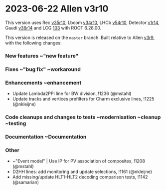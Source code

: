 2023-06-22 Allen v3r10
===

This version uses Rec [v35r10](../../../../Rec/-/tags/v35r10),
Lbcom [v34r10](../../../../Lbcom/-/tags/v34r10),
LHCb [v54r10](../../../../LHCb/-/tags/v54r10),
Detector [v1r14](../../../../Detector/-/tags/v1r14),
Gaudi [v36r14](../../../../Gaudi/-/tags/v36r14) and
LCG [103](http://lcginfo.cern.ch/release/103/) with ROOT 6.28.00.


This version is released on the `master` branch.
Built relative to Allen [v3r9](/../../tags/v3r9), with the following changes:

### New features ~"new feature"



### Fixes ~"bug fix" ~workaround



### Enhancements ~enhancement

- Update Lambda2PPi line for BW division, !1236 (@mstahl)
- Update tracks and vertices prefilters for Charm exclusive lines, !1225 (@nkleijne)


### Code cleanups and changes to tests ~modernisation ~cleanup ~testing



### Documentation ~Documentation


### Other

- ~"Event model" | Use IP for PV association of composites, !1208 (@mstahl)
- D2HH lines: add monitoring and update selections, !1161 (@nkleijne)
- Add missing/update HLT1-HLT2 decoding comparison tests, !1142 (@samarian)
